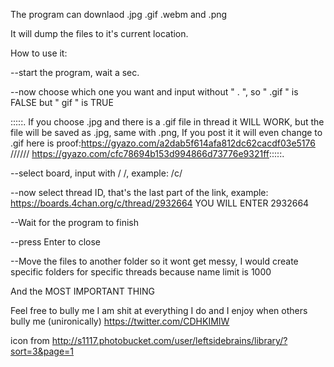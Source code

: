 The program can downlaod .jpg .gif .webm and .png

It will dump the files to it's current location.

How to use it:

--start the program, wait a sec.


--now choose which one you want and input without " . ", so " .gif " is FALSE but " gif " is TRUE

:::::. If you choose .jpg and there is a .gif file in thread it WILL WORK, but the file will be saved as .jpg, same with .png, If you post it it will even change to .gif
here is proof:https://gyazo.com/a2dab5f614afa812dc62cacdf03e5176 ////// https://gyazo.com/cfc78694b153d994866d73776e9321ff:::::.


--select board, input with / /, example: /c/


--now select thread ID, that's the last part of the link, example: https://boards.4chan.org/c/thread/2932664 YOU WILL ENTER    2932664  


--Wait for the program to finish 


--press Enter to close


--Move the files to another folder so it wont get messy, I would create specific folders for specific threads because name limit is 1000

And the MOST IMPORTANT THING 

Feel free to bully me I am shit at everything I do and I enjoy when others bully me (unironically)
https://twitter.com/CDHKIMIW


icon from http://s1117.photobucket.com/user/leftsidebrains/library/?sort=3&page=1
